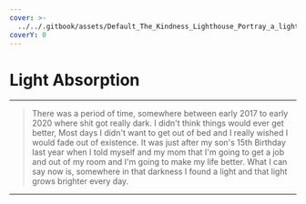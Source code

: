 ```yaml
---
cover: >-
  ../../.gitbook/assets/Default_The_Kindness_Lighthouse_Portray_a_lighthouse_shining_i_3_25dedcc8-e7bd-469d-a81a-b05d6fa07dc6_1.jpg
coverY: 0
---
```


# Light Absorption

***

> There was a period of time, somewhere between early 2017 to early 2020 where shit got really dark. I didn't think things would ever get better, Most days I didn't want to get out of bed and I really wished I would fade out of existence. It was just after my son's 15th Birthday last year when I told myself and my mom that I'm going to get a job and out of my room and I'm going to make my life better. What I can say now is, somewhere in that darkness I found a light and that light grows brighter every day.

***
